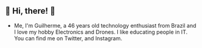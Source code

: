 ## 👋 Hi, there! 👋

- Me, I'm Guilherme, a 46 years old technology enthusiast from Brazil and I love my hobby Electronics and Drones. I like educating people in IT. You can find me on Twitter, and Instagram.
<!---

--->


